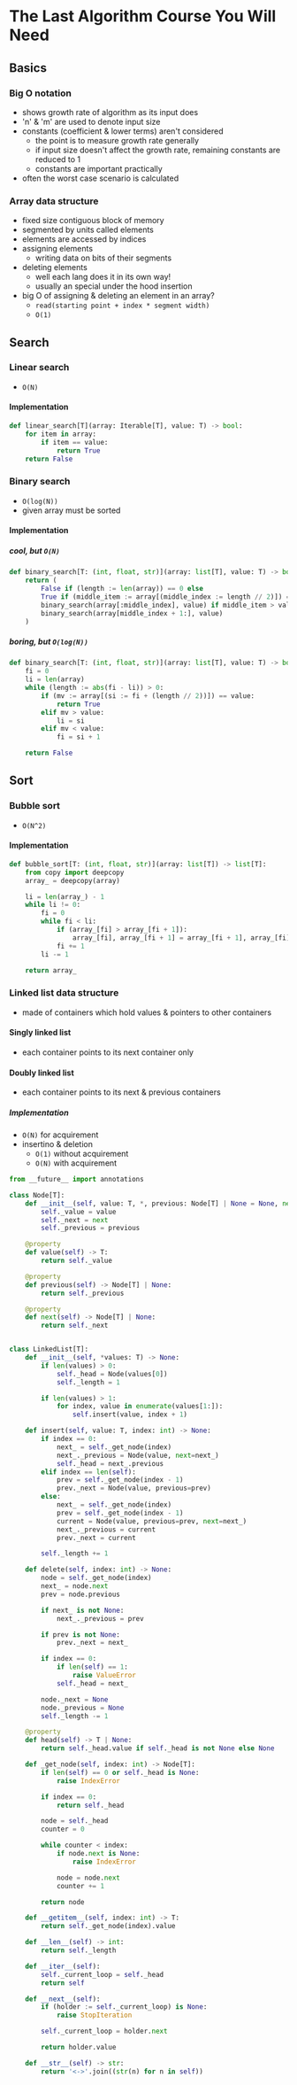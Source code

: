 # The Last Algorithm Course You Will Need
## Basics
### Big O notation
- shows growth rate of algorithm as its input does
- 'n' & 'm' are used to denote input size
- constants (coefficient & lower terms) aren't considered
    - the point is to measure growth rate generally
    - if input size doesn't affect the growth rate, remaining constants are reduced to 1
    - constants are important practically
- often the worst case scenario is calculated
### Array data structure
- fixed size contiguous block of memory
- segmented by units called elements
- elements are accessed by indices
- assigning elements
    - writing data on bits of their segments
- deleting elements
    - well each lang does it in its own way!
    - usually an special under the hood insertion
- big O of assigning & deleting an element in an array?
    - `read(starting point + index * segment width)`
    - `O(1)`
## Search
### Linear search
- `O(N)`
#### Implementation
```py
def linear_search[T](array: Iterable[T], value: T) -> bool:
    for item in array:
        if item == value:
            return True
    return False
```
### Binary search
- `O(log(N))`
- given array must be sorted
#### Implementation
##### cool, but `O(N)`
```py
def binary_search[T: (int, float, str)](array: list[T], value: T) -> bool:
    return (
        False if (length := len(array)) == 0 else
        True if (middle_item := array[(middle_index := length // 2)]) == value else
        binary_search(array[:middle_index], value) if middle_item > value else
        binary_search(array[middle_index + 1:], value)
    )
```
##### boring, but `O(log(N))`
```py
def binary_search[T: (int, float, str)](array: list[T], value: T) -> bool:
    fi = 0
    li = len(array)
    while (length := abs(fi - li)) > 0:
        if (mv := array[(si := fi + (length // 2))]) == value:
            return True
        elif mv > value:
            li = si
        elif mv < value:
            fi = si + 1

    return False
```
## Sort
### Bubble sort
- `O(N^2)`
#### Implementation
```py
def bubble_sort[T: (int, float, str)](array: list[T]) -> list[T]:
    from copy import deepcopy
    array_ = deepcopy(array)

    li = len(array_) - 1
    while li != 0:
        fi = 0
        while fi < li:
            if (array_[fi] > array_[fi + 1]):
                array_[fi], array_[fi + 1] = array_[fi + 1], array_[fi]
            fi += 1
        li -= 1

    return array_
```
### Linked list data structure
- made of containers which hold values & pointers to other containers
#### Singly linked list
- each container points to its next container only
#### Doubly linked list
- each container points to its next & previous containers
##### Implementation
- `O(N)` for acquirement
- insertino & deletion
    - `O(1)` without acquirement
    - `O(N)` with acquirement
```py
from __future__ import annotations

class Node[T]:
    def __init__(self, value: T, *, previous: Node[T] | None = None, next: Node[T] | None = None) -> None:
        self._value = value
        self._next = next
        self._previous = previous

    @property
    def value(self) -> T:
        return self._value

    @property
    def previous(self) -> Node[T] | None:
        return self._previous

    @property
    def next(self) -> Node[T] | None:
        return self._next


class LinkedList[T]:
    def __init__(self, *values: T) -> None:
        if len(values) > 0:
            self._head = Node(values[0])
            self._length = 1

        if len(values) > 1:
            for index, value in enumerate(values[1:]):
                self.insert(value, index + 1)

    def insert(self, value: T, index: int) -> None:
        if index == 0:
            next_ = self._get_node(index)
            next_._previous = Node(value, next=next_)
            self._head = next_.previous
        elif index == len(self):
            prev = self._get_node(index - 1)
            prev._next = Node(value, previous=prev)
        else:
            next_ = self._get_node(index)
            prev = self._get_node(index - 1)
            current = Node(value, previous=prev, next=next_)
            next_._previous = current
            prev._next = current

        self._length += 1

    def delete(self, index: int) -> None:
        node = self._get_node(index)
        next_ = node.next
        prev = node.previous

        if next_ is not None:
            next_._previous = prev

        if prev is not None:
            prev._next = next_

        if index == 0:
            if len(self) == 1:
                raise ValueError
            self._head = next_

        node._next = None
        node._previous = None
        self._length -= 1

    @property
    def head(self) -> T | None:
        return self._head.value if self._head is not None else None

    def _get_node(self, index: int) -> Node[T]:
        if len(self) == 0 or self._head is None:
            raise IndexError

        if index == 0:
            return self._head

        node = self._head
        counter = 0

        while counter < index:
            if node.next is None:
                raise IndexError

            node = node.next
            counter += 1

        return node

    def __getitem__(self, index: int) -> T:
        return self._get_node(index).value

    def __len__(self) -> int:
        return self._length

    def __iter__(self):
        self._current_loop = self._head
        return self

    def __next__(self):
        if (holder := self._current_loop) is None:
            raise StopIteration

        self._current_loop = holder.next

        return holder.value

    def __str__(self) -> str:
        return '<->'.join((str(n) for n in self))
```
